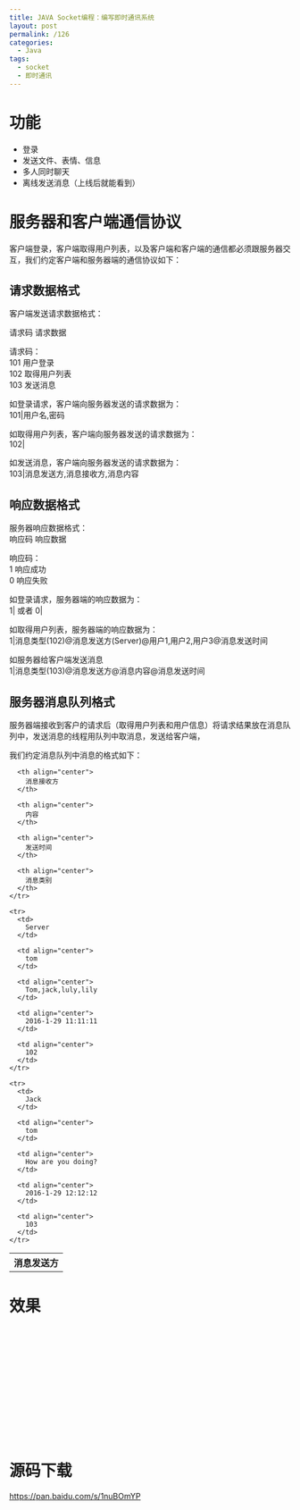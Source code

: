 ```yaml
---
title: JAVA Socket编程：编写即时通讯系统
layout: post
permalink: /126
categories:
  - Java
tags:
  - socket
  - 即时通讯
---
```

<div id="wmd-preview-section-245" class="wmd-preview-section preview-content">
  <h1 id="功能">
    功能
  </h1>
  
  <ul>
    <li>
      登录
    </li>
    <li>
      发送文件、表情、信息
    </li>
    <li>
      多人同时聊天
    </li>
    <li>
      离线发送消息（上线后就能看到）
    </li>
  </ul>
</div>

<div id="wmd-preview-section-253" class="wmd-preview-section preview-content">
  <h1 id="服务器和客户端通信协议">
    服务器和客户端通信协议
  </h1>
  
  <p>
    客户端登录，客户端取得用户列表，以及客户端和客户端的通信都必须跟服务器交互，我们约定客户端和服务器端的通信协议如下：
  </p>
</div>

<div id="wmd-preview-section-267" class="wmd-preview-section preview-content">
  <h2 id="请求数据格式">
    请求数据格式
  </h2>
  
  <p>
    客户端发送请求数据格式：
  </p>
  
  <p>
    请求码 请求数据
  </p>
  
  <p>
    请求码：<br /> 101 用户登录<br /> 102 取得用户列表<br /> 103 发送消息
  </p>
  
  <p>
    如登录请求，客户端向服务器发送的请求数据为：<br /> 101|用户名,密码
  </p>
  
  <p>
    如取得用户列表，客户端向服务器发送的请求数据为：<br /> 102|
  </p>
  
  <p>
    如发送消息，客户端向服务器发送的请求数据为：<br /> 103|消息发送方,消息接收方,消息内容
  </p>
</div>

<div id="wmd-preview-section-285" class="wmd-preview-section preview-content">
  <h2 id="响应数据格式">
    响应数据格式
  </h2>
  
  <p>
    服务器响应数据格式：<br /> 响应码 响应数据
  </p>
  
  <p>
    响应码：<br /> 1 响应成功<br /> 0 响应失败
  </p>
  
  <p>
    如登录请求，服务器端的响应数据为：<br /> 1| 或者 0|
  </p>
  
  <p>
    如取得用户列表，服务器端的响应数据为：<br /> 1|消息类型(102)@消息发送方(Server)@用户1,用户2,用户3@消息发送时间
  </p>
  
  <p>
    如服务器给客户端发送消息<br /> 1|消息类型(103)@消息发送方@消息内容@消息发送时间
  </p>
</div>

<div id="wmd-preview-section-1255" class="wmd-preview-section preview-content">
  <h2 id="服务器消息队列格式">
    服务器消息队列格式
  </h2>
  
  <p>
    服务器端接收到客户的请求后（取得用户列表和用户信息）将请求结果放在消息队列中，发送消息的线程用队列中取消息，发送给客户端，
  </p>
  
  <p>
    我们约定消息队列中消息的格式如下：
  </p>
  
  <table>
    <tr>
      <th>
        消息发送方
      </th>
      
      <th align="center">
        消息接收方
      </th>
      
      <th align="center">
        内容
      </th>
      
      <th align="center">
        发送时间
      </th>
      
      <th align="center">
        消息类别
      </th>
    </tr>
    
    <tr>
      <td>
        Server
      </td>
      
      <td align="center">
        tom
      </td>
      
      <td align="center">
        Tom,jack,luly,lily
      </td>
      
      <td align="center">
        2016-1-29 11:11:11
      </td>
      
      <td align="center">
        102
      </td>
    </tr>
    
    <tr>
      <td>
        Jack
      </td>
      
      <td align="center">
        tom
      </td>
      
      <td align="center">
        How are you doing?
      </td>
      
      <td align="center">
        2016-1-29 12:12:12
      </td>
      
      <td align="center">
        103
      </td>
    </tr>
  </table>
</div>

<div id="wmd-preview-section-1441" class="wmd-preview-section preview-content">
  <h1>
    效果
  </h1>
  
  <p>
    <img class="alignnone" src="https://i2.wp.com/ww2.sinaimg.cn/large/9cd77f2ejw1f2ctfucckfj20c1085q36.jpg?resize=433%2C293" alt="" data-recalc-dims="1" />
  </p>
</div>

&nbsp;

<img class="alignnone" src="https://i1.wp.com/ww3.sinaimg.cn/large/9cd77f2ejw1f2ctfvmaa6j20bs0aomxh.jpg?resize=424%2C384" alt="" data-recalc-dims="1" />

&nbsp;

&nbsp;

<img class="alignnone" src="https://i0.wp.com/ww3.sinaimg.cn/large/9cd77f2ejw1f2ctfw7jszj207z086dg9.jpg?resize=287%2C294" alt="" data-recalc-dims="1" />

&nbsp;

&nbsp;

<img class="alignnone" src="https://i1.wp.com/ww1.sinaimg.cn/large/9cd77f2ejw1f2ctfwosduj20bv0akjrt.jpg?resize=427%2C380" alt="" data-recalc-dims="1" />

<div id="wmd-preview-section-1441" class="wmd-preview-section preview-content">
  <h1 id="服务端代码">
    源码下载
  </h1>
</div>

<div id="wmd-preview-section-1401" class="wmd-preview-section preview-content">
  <p id="客户端代码">
    <a href="https://pan.baidu.com/s/1nuBOmYP" target="_blank">https://pan.baidu.com/s/1nuBOmYP</a>
  </p>
</div>